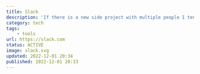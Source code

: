 ```yaml
---
title: Slack
description: 'If there is a new side project with multiple people I tend to directly create a workspace to streamline the communication.'
category: tech
tags:
    - tools
url: https://slack.com
status: ACTIVE
image: slack.svg
updated: 2022-12-01 20:34
published: 2022-12-01 20:33
---
```

